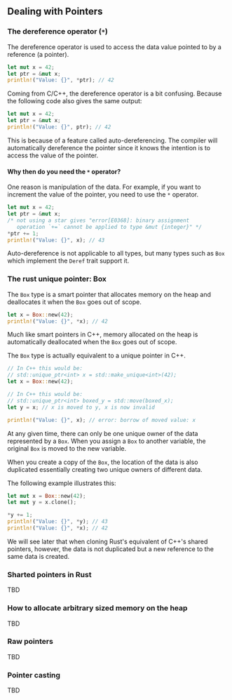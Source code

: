 ## Dealing with Pointers

### The dereference operator (`*`)

The dereference operator is used to access the data value pointed to by a reference (a pointer).

```rust
let mut x = 42;
let ptr = &mut x;
println!("Value: {}", *ptr); // 42
```

Coming from C/C++, the dereference operator is a bit confusing. Because the
following code also gives the same output:

```rust
let mut x = 42;
let ptr = &mut x;
println!("Value: {}", ptr); // 42
```

This is because of a feature called auto-dereferencing. The compiler will
automatically dereference the pointer since it knows the intention is to access
the value of the pointer.

#### Why then do you need the `*` operator?

One reason is manipulation of the data. For example, if you want to increment
the value of the pointer, you need to use the `*` operator.

```rust
let mut x = 42;
let ptr = &mut x;
/* not using a star gives "error[E0368]: binary assignment
   operation `+=` cannot be applied to type &mut {integer}" */
*ptr += 1;
println!("Value: {}", x); // 43
```

Auto-dereference is not applicable to all types, but many types such as
`Box` which implement the `Deref` trait support it.

### The rust unique pointer: Box

The `Box` type is a smart pointer that allocates memory on the heap and
deallocates it when the `Box` goes out of scope.

```rust
let x = Box::new(42);
println!("Value: {}", *x); // 42
```

Much like smart pointers in C++, memory allocated on the heap is automatically deallocated when the `Box` goes out of scope.

The `Box` type is actually equivalent to a unique pointer in C++.


```rust
// In C++ this would be:
// std::unique_ptr<int> x = std::make_unique<int>(42);
let x = Box::new(42);

// In C++ this would be:
// std::unique_ptr<int> boxed_y = std::move(boxed_x);
let y = x; // x is moved to y, x is now invalid

println!("Value: {}", x); // error: borrow of moved value: x
```
At any given time, there can only be one unique owner of the data
represented by a `Box`.
When you assign a `Box` to another variable, the original `Box`
is moved to the new variable.

When you create a copy of the `Box`, the location of the data
is also duplicated essentially creating two unique owners of
different data.

The following example illustrates this:
```rust
let mut x = Box::new(42);
let mut y = x.clone();

*y += 1;
println!("Value: {}", *y); // 43
println!("Value: {}", *x); // 42
```
We will see later that when cloning Rust's equivalent of C++'s
shared pointers, however, the data is not duplicated but a new
reference to the same data is created.

### Sharted pointers in Rust
TBD

### How to allocate arbitrary sized memory on the heap
TBD

### Raw pointers
TBD

### Pointer casting
TBD
